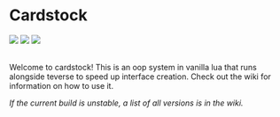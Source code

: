 # Cardstock
<div align="left">
	<img src="https://img.shields.io/badge/version-1001-success.svg">   <img src="https://img.shields.io/badge/build-unstable-critical.svg">    <img src="https://img.shields.io/badge/last%20stable%20build-none-critical.svg">
	<br><br>
</div>

Welcome to cardstock! This is an oop system in vanilla lua that runs alongside teverse to speed up interface creation.
Check out the wiki for information on how to use it.

*If the current build is unstable, a list of all versions is in the wiki.*

